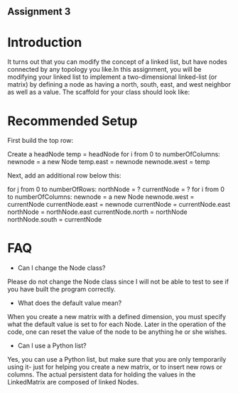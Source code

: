 Assignment 3 
------------------------

# Introduction #

It turns out that you can modify the concept of a linked list, but have nodes
connected by any topology you like.In this assignment, you will be modifying
your linked list to implement a two-dimensional linked-list (or matrix) by
defining a node as having a north, south, east, and west neighbor as well as a
value. The scaffold for your class should look like:


# Recommended Setup

First build the top row:

Create a headNode
temp = headNode
for i from 0 to numberOfColumns:
    newnode = a new Node
    temp.east = newnode
    newnode.west = temp
    
Next, add an additional row below this:

for j from 0 to numberOfRows:
    northNode = ?
    currentNode = ?
    for i from 0 to numberOfColumns:
        newnode = a new Node
        newnode.west = currentNode
        currentNode.east = newnode
        currentNode = currentNode.east
        northNode = northNode.east
        currentNode.north = northNode
        northNode.south = currentNode


# FAQ #

* Can I change the Node class?

Please do not change the Node class since I will not be able to test to see if
you have built the program correctly.

* What does the default value mean?

When you create a new matrix with a defined dimension, you must specify what
the default value is set to for each Node. Later in the operation of the code,
one can reset the value of the node to be anything he or she wishes.

* Can I use a Python list?

Yes, you can use a Python list, but make sure that you are only temporarily
using it- just for helping you create a new matrix, or to insert new rows or
columns. The actual persistent data for holding the values in the LinkedMatrix
are composed of linked Nodes.


